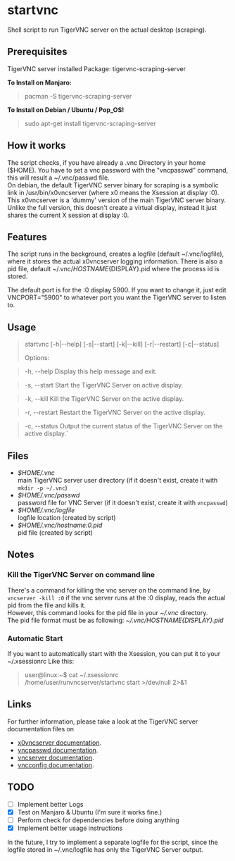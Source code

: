 # startvnc
Shell script to run TigerVNC server on the actual desktop (scraping).

## Prerequisites
TigerVNC server installed 
Package: tigervnc-scraping-server

**To Install on Manjaro:**
> pacman -S tigervnc-scraping-server

**To Install on Debian / Ubuntu / Pop_OS!**
> sudo apt-get install tigervnc-scraping-server

## How it works
The script checks, if you have already a .vnc Directory in your home ($HOME). You have to set a vnc password with the "vncpasswd" command, this will result a ~/.vnc/passwd file.  
On debian, the default TigerVNC server binary for scraping is a symbolic link in /usr/bin/x0vncserver (where x0 means the Xsession at display :0). This x0vncserver is a 'dummy' version of the main TigerVNC server binary. Unlike the full version, this doesn't create a virtual display, instead it just shares the current X session at display :0.

## Features
The script runs in the background, creates a logfile (default ~/.vnc/logfile), where it stores the actual x0vncserver logging information. There is also a pid file, default ~/.vnc/${HOSTNAME}${DISPLAY}.pid where the process id is stored.

The default port is for the :0 display 5900. If you want to change it, just edit VNCPORT="5900" to whatever port you want the TigerVNC server to listen to.


## Usage
  > startvnc [-h|--help] [-s|--start] [-k|--kill] [-r|--restart] [-c|--status]
  >
  > Options:

  > -h, --help     Display this help message and exit.

  > -s, --start    Start the TigerVNC Server on active display.

  > -k, --kill     Kill the TigerVNC Server on the active display.

  > -r, --restart  Restart the TigerVNC Server on the active display.

  > -c, --status   Output the current status of the TigerVNC Server on the active display.`

## Files
* *$HOME/.vnc*  
main TigerVNC server user directory (if it doesn't exist, create it with `mkdir -p ~/.vnc`)
* *$HOME/.vnc/passwd*  
password file for VNC Server (if it doesn't exist, create it with `vncpasswd`)
* *$HOME/.vnc/logfile*  
logfile location (created by script)
* *$HOME/.vnc/hostname:0.pid*  
pid file (created by script)

## Notes

### Kill the TigerVNC Server on command line
There's a command for killing the vnc server on the command line, by `vncserver -kill :0` if the vnc server runs at the :0 display, reads the actual pid from the file and kills it.  
However, this command looks for the pid file in your *~/.vnc* directory.  
The pid file format must be as following: *~/.vnc/${HOSTNAME}${DISPLAY}.pid*  

### Automatic Start
If you want to automatically start with the Xsession, you can put it to your ~/.xsessionrc
Like this:

> user@linux:~$ cat ~/.xsessionrc  
> /home/user/runvncserver/startvnc start >/dev/null 2>&1

## Links
For further information, please take a look at the TigerVNC server documentation files on
- [x0vncserver documentation](https://tigervnc.org/doc/x0vncserver.html).
- [vncpasswd documentation](https://tigervnc.org/doc/vncpasswd.html).
- [vncserver documentation](https://tigervnc.org/doc/vncserver.html).
- [vncconfig documentation](https://tigervnc.org/doc/vncconfig.html).

## TODO
- [ ] Implement better Logs
- [X] Test on Manjaro & Ubuntu (I'm sure it works fine.)
- [ ] Perform check for dependencies before doing anything
- [X] Implement better usage instructions

In the future, I try to implement a separate logfile for the script, since the logfile stored in ~/.vnc/logfile has only the TigerVNC Server output.
